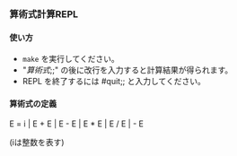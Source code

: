 ### 算術式計算REPL

#### 使い方
- `make` を実行してください。
- "*算術式*;;" の後に改行を入力すると計算結果が得られます。
- REPL を終了するには #quit;; と入力してください。

#### 算術式の定義
E = i | E + E | E - E | E * E | E / E | - E

(iは整数を表す)